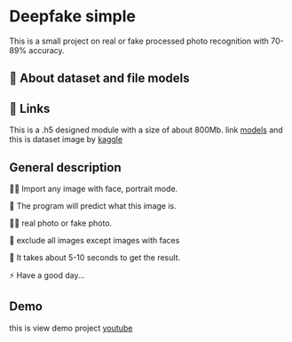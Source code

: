 
# Deepfake simple

This is a small project on real or fake processed photo recognition with 70-89% accuracy.


## 🚀 About dataset and file models



## 🔗 Links
This is a .h5 designed module with a size of about 800Mb. link [models](https://drive.google.com/file/d/1yDm4hqwR4zRvGNPvhlMtSyR8rIDEEi0r/view?usp=sharing)
and this is dataset image by [kaggle](https://www.kaggle.com/competitions/deepfake-detection-challenge) 

## General description
👩‍💻 Import any image with face, portrait mode.

🧠 The program will predict what this image is.

👯‍♀️ real photo or fake photo.

🤔 exclude all images except images with faces

💬 It takes about 5-10 seconds to get the result.

⚡️ Have a good day...


## Demo

this is view demo project [youtube](https://www.youtube.com/watch?v=iCqXyZ_ockM)
